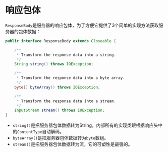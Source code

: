 # 响应包体

`ResponseBody`是服务器的响应包体，为了方便它提供了3个简单的实现方法获取服务器的包体数据：
```java
public interface ResponseBody extends Closeable {

    /**
     * Transform the response data into a string.
     */
    String string() throws IOException;

    /**
     * Transform the response data into a byte array.
     */
    byte[] byteArray() throws IOException;

    /**
     * Transform the response data into a stream.
     */
    InputStream stream() throws IOException;
}
```

* `string()`是把服务器包体数据转为String，内部所有的实现类跟根据响应头中的`ContentType`自动解码。
* `byteArray()`是把服务器包体数据转为`byte`数组。
* `stream()`是把服务器包体数据转为流，它的可塑性是最强的。